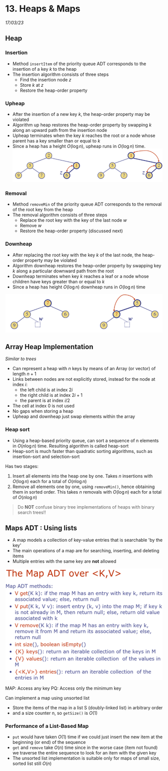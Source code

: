 # 13. Heaps & Maps
_17/03/23_

## Heap
### Insertion
- Method `insertItem` of the priority queue ADT corresponds to the insertion of a key $k$ to the heap
- The insertion algorithm consists of three steps
	- Find the insertion node $z$
	- Store $k$ at $z$
	- Restore the heap-order property

### Upheap
- After the insertion of a new key $k$, the heap-order property may be violated
- Algorithm up heap restores the heap-order property by swapping $k$ along an upward path from the insertion node
- Upheap terminates when the key $k$ reaches the root or a node whose parent has a key smaller than or equal to $k$
- Since a heap has a height $O(\log n)$, upheap runs in $O(\log n)$ time.
![](../../_resources/20230317171011.png)

### Removal
- Method `removeMin` of the priority queue ADT corresponds to the removal of the root key from the heap
- The removal algorithm consists of three steps
	- Replace the root key with the key of the last node $w$
	- Remove $w$
	- Restore the heap-order property (discussed next)

### Downheap
- After replacing the root key with the key $k$ of the last node, the heap-order property may be violated
- Algorithm downheap restores the heap-order property by swapping key $k$ along a particular downward path from the root
- Downheap terminates when key $k$ reaches a leaf or a node whose children have keys greater than or equal to $k$
- Since a heap has height $O(\log n)$ downheap runs in $O(\log n)$ time

![](../../_resources/20230317174525.png)
## Array Heap Implementation
*Similar to trees*
- Can represent a heap with $n$ keys by means of an Array (or vector) of length $n+1$
- Links between nodes are not explicitly stored, instead for the node at index $i$:
	- the left child is at index $2i$
	- the right child is at index $2i+1$
	- the parent is at index $i/2$
- The cell at index 0 is not used
- No gaps when storing a heap
- Upheap and downheap just swap elements within the array

### Heap sort
- Using a heap-based priority queue, can sort a sequence of n elements in $O(n\log n)$ time. Resulting algorithm is called heap-sort
- Heap-sort is much faster than quadratic sorting algorithms, such as insertion-sort and selection-sort

Has two stages:
1. Insert all elements into the heap one by one. Takes $n$ insertions with $O(\log n)$ each for a total of $O(n\log n)$
2. Remove all elements one by one, using `removeMin()`, hence obtaining them in sorted order. This takes $n$ removals with $O(\log n)$ each for a total of $O(n\log n)$


> Do **NOT** confuse binary tree implementations of heaps with binary search trees!!


## Maps ADT : Using lists
- A map models a collection of key-value entries that is searchable 'by the key'
- The main operations of a map are for searching, inserting, and deleting items
- Multiple entries with the same key are **not** allowed

![](../../_resources/20230317173912.png)

MAP: Access any key
PQ: Access only the minimum key

Can implement a map using unsorted list
- Store the items of the map in a list S (doubly-linked list) in arbitrary order
- and a size counter n, so `getSize()` is $O(1)$

### Performance of a List-Based Map
- `put` would have taken $O(1)$ time if we could just insert the new item at the beginning (or end) of the sequence
- `get` and `remove` take $O(n)$ time since in the worse case (item not found) we traverse the entire sequence to look for an item with the given key
- The unsorted list implementation is suitable only for maps of small size, sorted list still $O(n)$